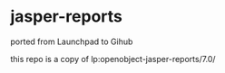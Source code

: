 # jasper-reports
ported from Launchpad to Gihub

this repo is a copy of lp:openobject-jasper-reports/7.0/
